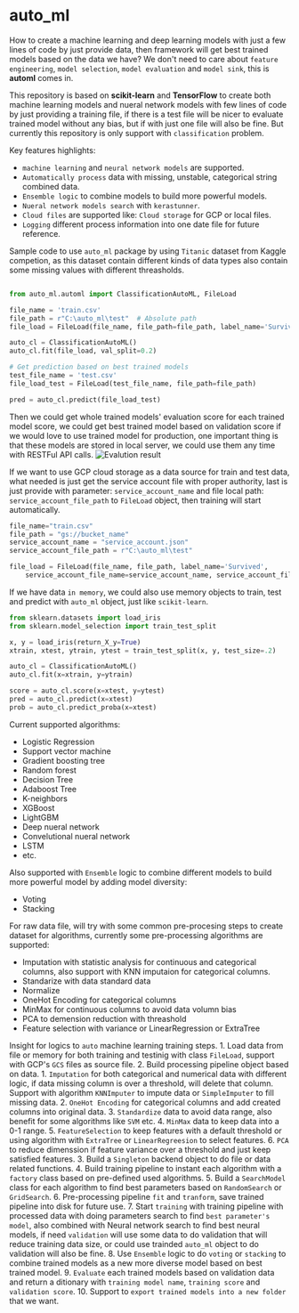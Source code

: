 # auto_ml

How to create a machine learning and deep learning models with just a few lines of code by just provide data, then framework
will get best trained models based on the data we have? We don't need to care about `feature engineering`, `model selection`, 
`model evaluation` and `model sink`, this is **automl** comes in.

This repository is based on **scikit-learn** and **TensorFlow** to create both machine learning models and nueral network models with few lines of code by just providing a training file, if there is a test file will be nicer to evaluate trained model without any bias, but if with just one file will also be fine. But currently this repository is only support with `classification` problem.

Key features highlights:
 - `machine learning` and `neural network models` are supported.
 - `Automatically process` data with missing, unstable, categorical string combined data.
 - `Ensemble logic` to combine models to build more powerful models.
 - `Nueral network models search` with `kerastunner`.
 - `Cloud files` are supported like: `Cloud storage` for GCP or local files.
 - `Logging` different process information into one date file for future reference.

Sample code to use `auto_ml` package by using `Titanic` dataset from Kaggle competion, as this dataset contain different kinds of data types also contain some missing values with different threasholds.
```python

from auto_ml.automl import ClassificationAutoML, FileLoad

file_name = 'train.csv'
file_path = r"C:\auto_ml\test"  # Absolute path
file_load = FileLoad(file_name, file_path=file_path, label_name='Survived')

auto_cl = ClassificationAutoML()
auto_cl.fit(file_load, val_split=0.2)

# Get prediction based on best trained models
test_file_name = 'test.csv'
file_load_test = FileLoad(test_file_name, file_path=file_path)

pred = auto_cl.predict(file_load_test)
```

Then we could get whole trained models' evaluation score for each trained model score, we could get best trained model based on validation score if we would love to use trained model for production, one important thing is that these models are stored in local server, we could use them any time with RESTFul API calls.
![Evalution result](https://github.com/lugq1990/auto_ml/blob/master/test/diff_model_score.png)

If we want to use GCP cloud storage as a data source for train and test data, what needed is just get the service account file with proper authority, last is just provide with parameter: `service_account_name` and file local path: `service_account_file_path` to `FileLoad` object, then training will start automatically.

```python
file_name="train.csv"
file_path = "gs://bucket_name"
service_account_name = "service_account.json"
service_account_file_path = r"C:\auto_ml\test"

file_load = FileLoad(file_name, file_path, label_name='Survived', 
    service_account_file_name=service_account_name, service_account_file_path=service_account_file_path)
```

If we have data `in memory`, we could also use memory objects to train, test and predict with `auto_ml` object, just like `scikit-learn`.

```python
from sklearn.datasets import load_iris
from sklearn.model_selection import train_test_split

x, y = load_iris(return_X_y=True)
xtrain, xtest, ytrain, ytest = train_test_split(x, y, test_size=.2)

auto_cl = ClassificationAutoML()
auto_cl.fit(x=xtrain, y=ytrain)

score = auto_cl.score(x=xtest, y=ytest)
pred = auto_cl.predict(x=xtest)
prob = auto_cl.predict_proba(x=xtest)
```

Current supported algorithms:
 - Logistic Regression
 - Support vector machine
 - Gradient boosting tree
 - Random forest
 - Decision Tree
 - Adaboost Tree
 - K-neighbors
 - XGBoost
 - LightGBM
 - Deep nueral network
 - Convelutional nueral network
 - LSTM
 - etc.

Also supported with `Ensemble` logic to combine different models to build more powerful model by adding model diversity:
 - Voting
 - Stacking

For raw data file, will try with some common pre-procesing steps to create dataset for algorithms, currently some pre-processing algorithms are supported:
 - Imputation with statistic analysis for continuous and categorical columns, also support with KNN imputaion for categorical columns.
 - Standarize with data standard data
 - Normalize 
 - OneHot Encoding for categorical columns
 - MinMax for continuous columns to avoid data volumn bias
 - PCA to demension reduction with threashold
 - Feature selection with variance or LinearRegression or ExtraTree


Insight for logics to `auto` machine learning training steps.
    1. Load data from file or memory for both training and testinig with class `FileLoad`, support with GCP's `GCS` files as source file.
    2. Build processing pipeline object based on data.
        1. `Imputation` for both categorical and numerical data with different logic, if data missing column is over a threshold, will delete that column. Support with algorithm `KNNImputer` to impute data or `SimpleImputer` to fill missing data.
        2. `OneHot Encoding` for categorical columns and add created columns into original data.
        3. `Standardize` data to avoid data range, also benefit for some algorithms like `SVM` etc.
        4. `MinMax` data to keep data into a 0-1 range.
        5. `FeatureSelection` to keep features with a default threshold or using algorithm with `ExtraTree` or `LinearRegreesion` to select features.
        6. `PCA` to reduce dimenssion if feature variance over a threshold and just keep satisfied features.
    3. Build a `Singleton` backend object to do file or data related functions.
    4. Build training pipeline to instant each algorithm with a `factory` class based on pre-defined used algorithms.
    5. Build a `SearchModel` class for each algorithm to find best parameters based on `RandomSearch` or `GridSearch`.
    6. Pre-processing pipeline `fit` and `tranform`, save trained pipeline into disk for future use.
    7. Start `training` with training pipeline with processed data with doing parameters search to find `best parameter's model`, also combined with Neural network search to find best neural models, if need `validation` will use some data to do validation that will reduce training data size, or could use trainded `auto_ml` object to do validation will also be fine.
    8. Use `Ensemble` logic to do `voting` or `stacking` to combine trained models as a new more diverse model based on best trained model.
    9. `Evaluate` each trained models based on validation data and return a ditionary with `training model name`, `training score` and `validation score`.
    10. Support to `export trained models into a new folder` that we want.
   